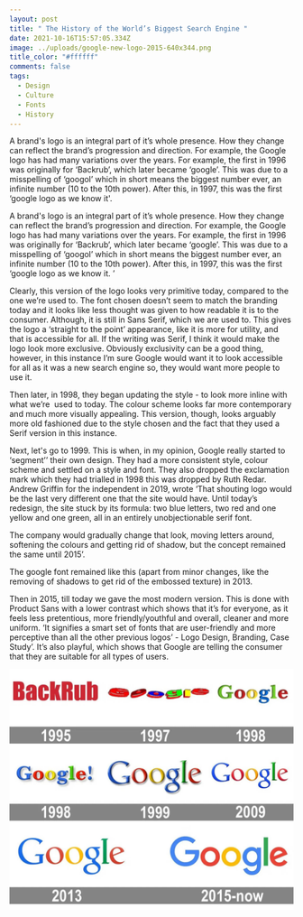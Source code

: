 ```yaml
---
layout: post
title: " The History of the World’s Biggest Search Engine "
date: 2021-10-16T15:57:05.334Z
image: ../uploads/google-new-logo-2015-640x344.png
title_color: "#ffffff"
comments: false
tags:
  - Design
  - Culture
  - Fonts
  - History
---
```



A brand's logo is an integral part of it’s whole presence. How they change can reflect the brand’s progression and direction. For example, the Google logo has had many variations over the years. For example, the first in 1996 was originally for ‘Backrub’, which later became ‘google’. This was due to a misspelling of ‘googol’ which in short means the biggest number ever, an infinite number (10 to the 10th power). After this, in 1997, this was the first ‘google logo as we know it'. 



A brand's logo is an integral part of it’s whole presence. How they change can reflect the brand’s progression and direction. For example, the Google logo has had many variations over the years. For example, the first in 1996 was originally for ‘Backrub’, which later became ‘google’. This was due to a misspelling of ‘googol’ which in short means the biggest number ever, an infinite number (10 to the 10th power). After this, in 1997, this was the first ‘google logo as we know it. ’ 

Clearly, this version of the logo looks very primitive today, compared to the one we’re used to. The font chosen doesn’t seem to match the branding today and it looks like less thought was given to how readable it is to the consumer. Although, it is still in Sans Serif, which we are used to. This gives the logo a ‘straight to the point’ appearance, like it is more for utility, and that is accessible for all. If the writing was Serif, I think it would make the logo look more exclusive. Obviously exclusivity can be a good thing, however, in this instance I’m sure Google would want it to look accessible for all as it was a new search engine so, they would want more people to use it. 

Then later, in 1998, they began updating the style - to look more inline with what we’re  used to today. The colour scheme looks far more contemporary and much more visually appealing. This version, though, looks arguably more old fashioned due to the style chosen and the fact that they used a Serif version in this instance.



Next, let's go to 1999. This is when, in my opinion, Google really started to ‘segment’’ their own design. They had a more consistent style, colour scheme and settled on a style and font. They also dropped the exclamation mark which they had trialled in 1998 this was dropped by Ruth Redar. Andrew Griffin for the independent in 2019, wrote ‘That shouting logo would be the last very different one that the site would have. Until today’s redesign, the site stuck by its formula: two blue letters, two red and one yellow and one green, all in an entirely unobjectionable serif font.

The company would gradually change that look, moving letters around, softening the colours and getting rid of shadow, but the concept remained the same until 2015’.



The google font remained like this (apart from minor changes, like the removing of shadows to get rid of the embossed texture) in 2013. 

Then in 2015, till today we gave the most modern version. This is done with Product Sans with a lower contrast which shows that it’s for everyone, as it feels less pretentious, more friendly/youthful and overall, cleaner and more uniform. ‘It signifies a smart set of fonts that are user-friendly and more perceptive than all the other previous logos’ - Logo Design, Branding, Case Study’. It’s also playful, which shows that Google are telling the consumer that they are suitable for all types of users.

![Different Google fonts through the years](../uploads/google-logo-history-1.jpeg)